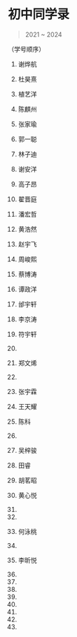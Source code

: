 # 初中同学录

> 2021 ~ 2024

（学号顺序）

01. 谢烨航

02. 杜昊熹

03. 植艺洋

04. 陈麒州

05. 张家瑜

06. 郭一聪

07. 林子迪

08. 谢安洋

09. 高子昂

10. 翟晋庭

11. 潘宏哲

12. 黄浩然

13. 赵宇飞

14. 周峻熙

15. 蔡博涛

16. 谭政洋

17. 邰宇轩

18. 李京涛

19. 符宇轩

20. 

21. 郑文烯

22. 

23. 张宇霖

24. 王天耀

25. 陈科

26. 

27. 吴梓骏

28. 田睿

29. 胡茗昭

30. 黄心悦

31. 

32. 

33. 何泳桃

34. 

35. 李昕悦

36. 

37. 

38. 

39. 

40. 

41. 

42. 

43. 


